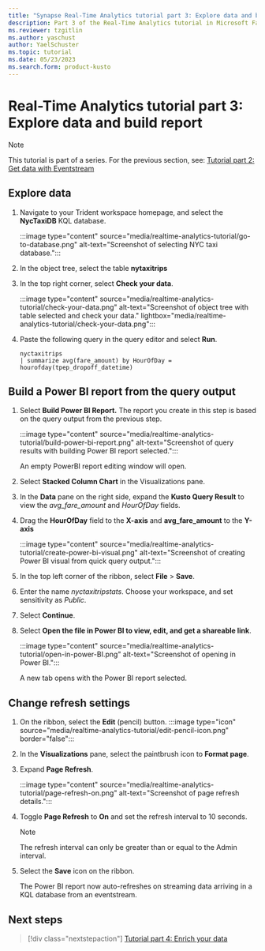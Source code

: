 ```yaml
---
title: "Synapse Real-Time Analytics tutorial part 3: Explore data and build report"
description: Part 3 of the Real-Time Analytics tutorial in Microsoft Fabric
ms.reviewer: tzgitlin
ms.author: yaschust
author: YaelSchuster
ms.topic: tutorial
ms.date: 05/23/2023
ms.search.form: product-kusto
---
```

# Real-Time Analytics tutorial part 3: Explore data and build report

> [!NOTE]
> This tutorial is part of a series. For the previous section, see: [Tutorial part 2: Get data with Eventstream](tutorial-2-event-streams.md)

## Explore data

1.  Navigate to your Trident workspace homepage, and select the **NycTaxiDB** KQL database.
    
    :::image type="content" source="media/realtime-analytics-tutorial/go-to-database.png" alt-text="Screenshot of selecting NYC taxi database.":::

1.  In the object tree, select the table **nytaxitrips**
1.  In the top right corner, select **Check your data**.
    
    :::image type="content" source="media/realtime-analytics-tutorial/check-your-data.png" alt-text="Screenshot of object tree with table selected and check your data."  lightbox="media/realtime-analytics-tutorial/check-your-data.png":::

1.  Paste the following query in the query editor and select **Run**.

    ```kusto 
    nyctaxitrips
    | summarize avg(fare_amount) by HourOfDay = hourofday(tpep_dropoff_datetime)
    ```

## Build a Power BI report from the query output

1.  Select **Build Power BI Report.**  The report you create in this step is based on the query output from the previous step.
    
    :::image type="content" source="media/realtime-analytics-tutorial/build-power-bi-report.png" alt-text="Screenshot of query results with building Power BI report selected.":::

    An empty PowerBI report editing window will open.
1.  Select **Stacked Column Chart** in the Visualizations pane. 
1. In the **Data** pane on the right side, expand the **Kusto Query Result** to view the *avg_fare_amount* and *HourOfDay* fields.
1. Drag the **HourOfDay** field to the **X-axis** and **avg_fare_amount** to the **Y-axis**

    :::image type="content" source="media/realtime-analytics-tutorial/create-power-bi-visual.png" alt-text="Screenshot of creating Power BI visual from quick query output.":::

1.  In the top left corner of the ribbon, select **File** > **Save**.
1.  Enter the name *nyctaxitripstats*. Choose your workspace, and set sensitivity as *Public*.
1. Select **Continue**.
1. Select **Open the file in Power BI to view, edit, and get a shareable link**. 
    
    :::image type="content" source="media/realtime-analytics-tutorial/open-in-power-BI.png" alt-text="Screenshot of opening in Power BI.":::

    A new tab opens with the Power BI report selected.

## Change refresh settings

1. On the ribbon, select the **Edit** (pencil) button. :::image type="icon" source="media/realtime-analytics-tutorial/edit-pencil-icon.png" border="false":::
1. In the **Visualizations** pane, select the paintbrush icon to **Format page**.
1. Expand **Page Refresh**.

    :::image type="content" source="media/realtime-analytics-tutorial/page-refresh-on.png" alt-text="Screenshot of page refresh details.":::

1. Toggle **Page Refresh** to **On** and set the refresh interval to 10 seconds.

    > [!NOTE]
    >  The refresh interval can only be greater than or equal to the Admin interval.

1. Select the **Save** icon on the ribbon.

    The Power BI report now auto-refreshes on streaming data arriving in a KQL database from an eventstream.

## Next steps

> [!div class="nextstepaction"]
> [Tutorial part 4: Enrich your data](tutorial-4-enrich-data.md)